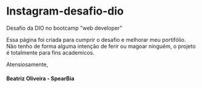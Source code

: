 # Instagram-desafio-dio
Desafio da DIO no bootcamp "web developer"

Essa página foi criada para cumprir o desafio e melhorar meu portifólio.
Não tenho de forma alguma intenção de ferir ou magoar ninguém, o projeto é totalmente para fins academicos.

Atensiosamente,

#### Beatriz Oliveira - SpearBia
